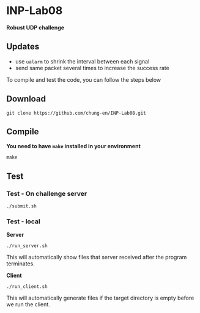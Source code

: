# INP-Lab08
**Robust UDP challenge**

## Updates
- use `ualarm` to shrink the interval between each signal
- send same packet several times to increase the success rate

To compile and test the code, you can follow the steps below
## Download
```
git clone https://github.com/chung-en/INP-Lab08.git
```

## Compile
**You need to have `make` installed in your environment**
```
make
```
## Test

### Test - On challenge server
```
./submit.sh
```

### Test - local
**Server**
```
./run_server.sh
```
This will automatically show files that server received after the program terminates.

**Client**
```
./run_client.sh
```
This will automatically generate files if the target directory is empty before we run the client.
